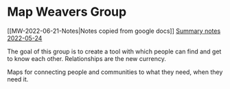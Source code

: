 # Map Weavers Group
[[MW-2022-06-21-Notes|Notes copied from google docs]] 
[Summary notes 2022-05-24](https://docs.google.com/document/d/1iyOeDRCk-t_pCdAOAcuJw7itcOmxkGdYukWWcE5J7Xw/edit#heading=h.4r47t1dmastp)  

The goal of this group is to create a tool with which people can find and get to know each other. Relationships are the new currency.

Maps for connecting people and communities to what they need, when they need it.